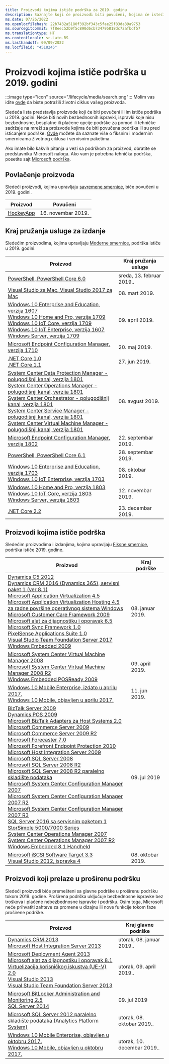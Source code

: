 ```yaml
---
title: Proizvodi kojima ističe podrška za 2019. godinu
description: Saznajte koji će proizvodi biti povučeni, kojima će isteći podrška ili biti premešteni sa glavne podrške na proširenu podršku u 2019. godini.
ms.date: 07/26/2022
ms.openlocfilehash: 22b7432a5180f392bf343c5fae25f83da39a9753
ms.sourcegitcommit: 7f8eec52b9f5c890d6cb734795818dc72afbdf57
ms.translationtype: HT
ms.contentlocale: sr-Latn-RS
ms.lasthandoff: 09/09/2022
ms.locfileid: "4518245"
---
```

# <a name="products-ending-support-in-2019"></a>Proizvodi kojima ističe podrška u 2019. godini

:::image type="icon" source="/lifecycle/media/search.png":::
Molim vas idite [ovde](/lifecycle/products/) da biste potražili životni ciklus vašeg proizvoda.

Sledeća lista predstavlja proizvode koji će biti povučeni ili im ističe podrška u 2019. godini. Neće biti novih bezbednosnih ispravki, ispravki koje nisu bezbednosne, besplatne ili plaćene opcije podrške za pomoć ili tehničke sadržaje na mreži za proizvode kojima će biti povučena podrška ili su pred isticanjem podrške. [Ovde](/lifecycle/overview/product-end-of-support-overview) možete da saznate više o fiksnim i modernim smernicama životnog ciklusa i servisnim paketima.

Ako imate bilo kakvih pitanja u vezi sa podrškom za proizvod, obratite se predstavniku Microsoft naloga. Ako vam je potrebna tehnička podrška, posetite sajt [Microsoft podrška](https://support.microsoft.com/contactus/?ws=support).

## <a name="product-retirements"></a>Povlačenje proizvoda

Sledeći proizvodi, kojima upravljaju [savremene smernice](/lifecycle/policies/modern), biće povučeni u 2019. godini.

| Proizvod | Povučeni |
| --- | --- |
| [HockeyApp](/lifecycle/products/hockeyapp?branch=live)<br> | 16. novembar 2019. |


## <a name="release-end-of-servicing"></a>Kraj pružanja usluge za izdanje

Sledećim proizvodima, kojima upravljaju [Moderne smernice](/lifecycle/policies/modern), podrška ističe u 2019. godini.

| Proizvod | Kraj pružanja usluge |
| --- | --- |
| [PowerShell, PowerShell Core 6.0](/lifecycle/products/powershell?branch=live)<br> | sreda, 13. februar 2019.. |
| [Visual Studio za Mac, Visual Studio 2017 za Mac](/lifecycle/products/visual-studio-for-mac?branch=live)<br> | 08. mart 2019. |
| [Windows 10 Enterprise and Education, verzija 1607](/lifecycle/products/windows-10-enterprise-and-education?branch=live)<br>[Windows 10 Home and Pro, verzija 1709](/lifecycle/products/windows-10-home-and-pro?branch=live)<br>[Windows 10 IoT Core, verzija 1709](/lifecycle/products/windows-10-iot-core?branch=live)<br>[Windows 10 IoT Enterprise, verzija 1607](/lifecycle/products/windows-10-iot-enterprise?branch=live)<br>[Windows Server, verzija 1709](/lifecycle/products/windows-server?branch=live)<br> | 09. april 2019. |
| [Microsoft Endpoint Configuration Manager, verzija 1710](/lifecycle/products/microsoft-endpoint-configuration-manager?branch=live)<br> | 20. maj 2019. |
| [.NET Core 1.0](/lifecycle/products/microsoft-net-and-net-core?branch=live)<br>[.NET Core 1.1](/lifecycle/products/microsoft-net-and-net-core?branch=live)<br> | 27. jun 2019. |
| [System Center Data Protection Manager - polugodišnji kanal, verzija 1801](/lifecycle/products/system-center-data-protection-manager-semi-annual-channel?branch=live)<br>[System Center Operations Manager - polugodišnji kanal, verzija 1801](/lifecycle/products/system-center-operations-manager-semi-annual-channel?branch=live)<br>[System Center Orchestrator - polugodišnji kanal, verzija 1801](/lifecycle/products/system-center-orchestrator-semi-annual-channel?branch=live)<br>[System Center Service Manager - polugodišnji kanal, verzija 1801](/lifecycle/products/system-center-service-manager-semi-annual-channel?branch=live)<br>[System Center Virtual Machine Manager - polugodišnji kanal, verzija 1801](/lifecycle/products/system-center-virtual-machine-manager-semi-annual-channel?branch=live)<br> | 08. avgust 2019. |
| [Microsoft Endpoint Configuration Manager, verzija 1802](/lifecycle/products/microsoft-endpoint-configuration-manager?branch=live)<br> | 22. septembar 2019. |
| [PowerShell, PowerShell Core 6.1](/lifecycle/products/powershell?branch=live)<br> | 28. septembar 2019. |
| [Windows 10 Enterprise and Education, verzija 1703](/lifecycle/products/windows-10-enterprise-and-education?branch=live)<br>[Windows 10 IoT Enterprise, verzija 1703](/lifecycle/products/windows-10-iot-enterprise?branch=live)<br> | 08. oktobar 2019. |
| [Windows 10 Home and Pro, verzija 1803](/lifecycle/products/windows-10-home-and-pro?branch=live)<br>[Windows 10 IoT Core, verzija 1803](/lifecycle/products/windows-10-iot-core?branch=live)<br>[Windows Server, verzija 1803](/lifecycle/products/windows-server?branch=live)<br> | 12. novembar 2019. |
| [.NET Core 2.2](/lifecycle/products/microsoft-net-and-net-core?branch=live)<br> | 23. decembar 2019. |


## <a name="products-reaching-end-of-support"></a>Proizvodi kojima ističe podrška

Sledećim proizvodima i izdanjima, kojima upravljaju [Fiksne smernice](/lifecycle/policies/fixed), podrška ističe 2019. godine.

| Proizvod | Kraj podrške |
| --- | --- |
| [Dynamics C5 2012](/lifecycle/products/dynamics-c5-2012?branch=live)<br>[Dynamics CRM 2016 (Dynamics 365), servisni paket 1 (ver 8.1)](/lifecycle/products/dynamics-crm-2016-dynamics-365?branch=live)<br>[Microsoft Application Virtualization 4.5](/lifecycle/products/microsoft-application-virtualization-45?branch=live)<br>[Microsoft Application Virtualization Hosting 4.5 za radne površine operativnog sistema Windows](/lifecycle/products/microsoft-application-virtualization-hosting-45?branch=live)<br>[Microsoft Customer Care Framework 2009](/lifecycle/products/microsoft-customer-care-framework-2009?branch=live)<br>[Microsoft alat za dijagnostiku i oporavak 6.5](/lifecycle/products/microsoft-diagnostics-and-recovery-toolset-65?branch=live)<br>[Microsoft Sync Framework 1.0](/lifecycle/products/microsoft-sync-framework-10?branch=live)<br>[PixelSense Applications Suite 1.0](/lifecycle/products/pixelsense-applications-suite-10?branch=live)<br>[Visual Studio Team Foundation Server 2017](/lifecycle/products/visual-studio-team-foundation-server-2017?branch=live)<br>[Windows Embedded 2009](/lifecycle/products/windows-embedded-2009?branch=live)<br> | 08. januar 2019. |
| [Microsoft System Center Virtual Machine Manager 2008](/lifecycle/products/microsoft-system-center-virtual-machine-manager-2008?branch=live)<br>[Microsoft System Center Virtual Machine Manager 2008 R2](/lifecycle/products/microsoft-system-center-virtual-machine-manager-2008-r2?branch=live)<br>[Windows Embedded POSReady 2009](/lifecycle/products/windows-embedded-posready-2009?branch=live)<br> | 09. april 2019. |
| [Windows 10 Mobile Enterprise, izdato u aprilu 2017.](/lifecycle/products/windows-10-mobile-enterprise-released-in-april-2017?branch=live)<br>[Windows 10 Mobile, objavljen u aprilu 2017.](/lifecycle/products/windows-10-mobile-released-in-april-2017?branch=live)<br> | 11. jun 2019. |
| [BizTalk Server 2009](/lifecycle/products/biztalk-server-2009?branch=live)<br>[Dynamics POS 2009](/lifecycle/products/dynamics-pos-2009?branch=live)<br>[Microsoft BizTalk Adapters za Host Systems 2.0](/lifecycle/products/microsoft-biztalk-adapters-for-host-systems-20?branch=live)<br>[Microsoft Commerce Server 2009](/lifecycle/products/microsoft-commerce-server-2009?branch=live)<br>[Microsoft Commerce Server 2009 R2](/lifecycle/products/microsoft-commerce-server-2009-r2?branch=live)<br>[Microsoft Forecaster 7.0](/lifecycle/products/microsoft-forecaster-70?branch=live)<br>[Microsoft Forefront Endpoint Protection 2010](/lifecycle/products/microsoft-forefront-endpoint-protection-2010?branch=live)<br>[Microsoft Host Integration Server 2009](/lifecycle/products/microsoft-host-integration-server-2009?branch=live)<br>[Microsoft SQL Server 2008](/lifecycle/products/microsoft-sql-server-2008?branch=live)<br>[Microsoft SQL Server 2008 R2](/lifecycle/products/microsoft-sql-server-2008-r2?branch=live)<br>[Microsoft SQL Server 2008 R2 paralelno skladište podataka](/lifecycle/products/microsoft-sql-server-2008-r2-parallel-data-warehouse?branch=live)<br>[Microsoft System Center Configuration Manager 2007](/lifecycle/products/microsoft-system-center-configuration-manager-2007?branch=live)<br>[Microsoft System Center Configuration Manager 2007 R2](/lifecycle/products/microsoft-system-center-configuration-manager-2007-r2?branch=live)<br>[Microsoft System Center Configuration Manager 2007 R3](/lifecycle/products/microsoft-system-center-configuration-manager-2007-r3?branch=live)<br>[SQL Server 2016 sa servisnim paketom 1](/lifecycle/products/sql-server-2016?branch=live)<br>[StorSimple 5000/7000 Series](/lifecycle/products/storsimple-50007000-series?branch=live)<br>[System Center Operations Manager 2007](/lifecycle/products/system-center-operations-manager-2007?branch=live)<br>[System Center Operations Manager 2007 R2](/lifecycle/products/system-center-operations-manager-2007-r2?branch=live)<br>[Windows Embedded 8.1 Handheld](/lifecycle/products/windows-embedded-81-handheld?branch=live)<br> | 09. jul 2019 |
| [Microsoft iSCSI Software Target 3.3](/lifecycle/products/microsoft-iscsi-software-target-33?branch=live)<br>[Visual Studio 2012, ispravka 4](/lifecycle/products/visual-studio-2012?branch=live)<br> | 08. oktobar 2019. |


## <a name="products-moving-to-extended-support"></a>Proizvodi koji prelaze u proširenu podršku

Sledeći proizvodi biće premešteni sa glavne podrške u proširenu podršku tokom 2019. godine. Proširena podrška uključuje bezbednosne ispravke bez troškova i plaćene nebezbednosne ispravke i podršku. Osim toga, Microsoft neće prihvatiti zahteve za promene u dizajnu ili nove funkcije tokom faze proširene podrške.

| Proizvod | Kraj glavne podrške |
| --- | --- |
| [Dynamics CRM 2013](/lifecycle/products/dynamics-crm-2013?branch=live)<br>[Microsoft Host Integration Server 2013](/lifecycle/products/microsoft-host-integration-server-2013?branch=live)<br> | utorak, 08. januar 2019.. |
| [Microsoft Deployment Agent 2013](/lifecycle/products/microsoft-deployment-agent-2013?branch=live)<br>[Microsoft alat za dijagnostiku i oporavak 8.1](/lifecycle/products/microsoft-diagnostics-and-recovery-toolset-81?branch=live)<br>[Virtuelizacija korisničkog iskustva (UE-V) 2.0](/lifecycle/products/user-experience-virtualization-uev-20?branch=live)<br>[Visual Studio 2013](/lifecycle/products/visual-studio-2013?branch=live)<br>[Visual Studio Team Foundation Server 2013](/lifecycle/products/visual-studio-team-foundation-server-2013?branch=live)<br> | utorak, 09. april 2019.. |
| [Microsoft BitLocker Administration and Monitoring 2.5](/lifecycle/products/microsoft-bitlocker-administration-and-monitoring-25?branch=live)<br>[SQL Server 2014](/lifecycle/products/sql-server-2014?branch=live)<br> | 09. jul 2019 |
| [Microsoft SQL Server 2012 paralelno skladište podataka (Analytics Platform System)](/lifecycle/products/microsoft-sql-server-2012-parallel-data-warehouse-analytics-platform-system?branch=live)<br> | utorak, 08. oktobar 2019.. |
| [Windows 10 Mobile Enterprise, objavljen u oktobru 2017.](/lifecycle/products/windows-10-mobile-enterprise-released-in-october-2017?branch=live)<br>[Windows 10 Mobile, objavljen u oktobru 2017.](/lifecycle/products/windows-10-mobile-released-in-october-2017?branch=live)<br> | utorak, 10. decembar 2019.. |
